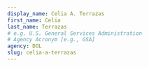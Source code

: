 ```yaml
---
display_name: Celia A. Terrazas
first_name: Celia
last_name: Terrazas
# e.g. U.S. General Services Administration
# Agency Acronym [e.g., GSA]
agency: DOL
slug: celia-a-terrazas
---
```

